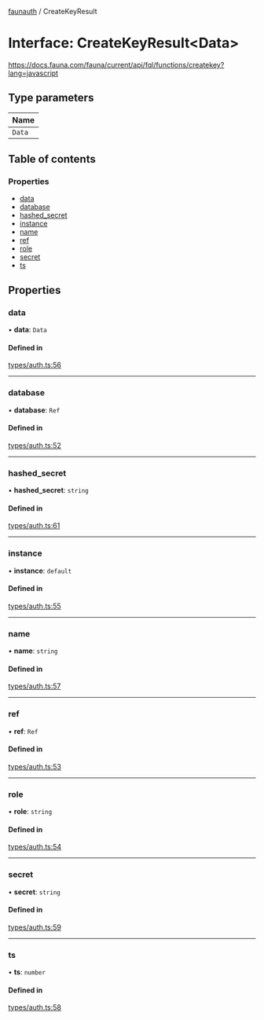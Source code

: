 [faunauth](../index.md) / CreateKeyResult

# Interface: CreateKeyResult<Data\>

https://docs.fauna.com/fauna/current/api/fql/functions/createkey?lang=javascript

## Type parameters

| Name |
| :------ |
| `Data` |

## Table of contents

### Properties

- [data](CreateKeyResult.md#data)
- [database](CreateKeyResult.md#database)
- [hashed\_secret](CreateKeyResult.md#hashed_secret)
- [instance](CreateKeyResult.md#instance)
- [name](CreateKeyResult.md#name)
- [ref](CreateKeyResult.md#ref)
- [role](CreateKeyResult.md#role)
- [secret](CreateKeyResult.md#secret)
- [ts](CreateKeyResult.md#ts)

## Properties

### data

• **data**: `Data`

#### Defined in

[types/auth.ts:56](https://github.com/alexnitta/faunauth/blob/50078b7/src/types/auth.ts#L56)

___

### database

• **database**: `Ref`

#### Defined in

[types/auth.ts:52](https://github.com/alexnitta/faunauth/blob/50078b7/src/types/auth.ts#L52)

___

### hashed\_secret

• **hashed\_secret**: `string`

#### Defined in

[types/auth.ts:61](https://github.com/alexnitta/faunauth/blob/50078b7/src/types/auth.ts#L61)

___

### instance

• **instance**: `default`

#### Defined in

[types/auth.ts:55](https://github.com/alexnitta/faunauth/blob/50078b7/src/types/auth.ts#L55)

___

### name

• **name**: `string`

#### Defined in

[types/auth.ts:57](https://github.com/alexnitta/faunauth/blob/50078b7/src/types/auth.ts#L57)

___

### ref

• **ref**: `Ref`

#### Defined in

[types/auth.ts:53](https://github.com/alexnitta/faunauth/blob/50078b7/src/types/auth.ts#L53)

___

### role

• **role**: `string`

#### Defined in

[types/auth.ts:54](https://github.com/alexnitta/faunauth/blob/50078b7/src/types/auth.ts#L54)

___

### secret

• **secret**: `string`

#### Defined in

[types/auth.ts:59](https://github.com/alexnitta/faunauth/blob/50078b7/src/types/auth.ts#L59)

___

### ts

• **ts**: `number`

#### Defined in

[types/auth.ts:58](https://github.com/alexnitta/faunauth/blob/50078b7/src/types/auth.ts#L58)
